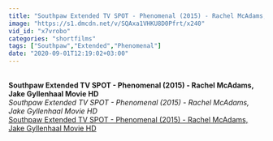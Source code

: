 ```yaml
---
title: "Southpaw Extended TV SPOT - Phenomenal (2015) - Rachel McAdams, Jake Gyllenhaal Movie HD"
image: "https://s1.dmcdn.net/v/SQAxa1VHKU8D0Pfrt/x240"
vid_id: "x7vrobo"
categories: "shortfilms"
tags: ["Southpaw","Extended","Phenomenal"]
date: "2020-09-01T12:19:02+03:00"
---
```

<br><b>Southpaw Extended TV SPOT - Phenomenal (2015) - Rachel McAdams, Jake Gyllenhaal Movie HD</b><br> <i>Southpaw Extended TV SPOT - Phenomenal (2015) - Rachel McAdams, Jake Gyllenhaal Movie HD</i><br> <u>Southpaw Extended TV SPOT - Phenomenal (2015) - Rachel McAdams, Jake Gyllenhaal Movie HD</u>
